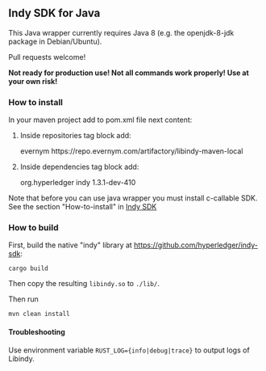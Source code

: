## Indy SDK for Java

This Java wrapper currently requires Java 8 (e.g. the openjdk-8-jdk package in Debian/Ubuntu).

Pull requests welcome!

**Not ready for production use! Not all commands work properly! Use at your own risk!**
### How to install
In your maven project add to pom.xml file next content:

1. Inside repositories tag block add:
    
    
    <repository>
        <id>evernym</id>
        <url>https://repo.evernym.com/artifactory/libindy-maven-local</url>
    </repository>

2. Inside dependencies tag block add:    
    
    
    <dependency>
        <groupId>org.hyperledger</groupId>
        <artifactId>indy</artifactId>
        <version>1.3.1-dev-410</version>
    </dependency>
     
Note that before you can use java wrapper you must install  c-callable SDK. 
See the section "How-to-install" in [Indy SDK](README.md)
### How to build

First, build the native "indy" library at https://github.com/hyperledger/indy-sdk:

	cargo build

Then copy the resulting `libindy.so` to `./lib/`.

Then run

    mvn clean install
    
#### Troubleshooting
Use environment variable `RUST_LOG={info|debug|trace}` to output logs of Libindy.
